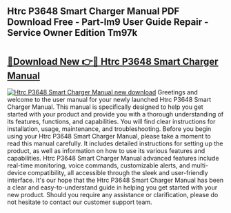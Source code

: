 ## Htrc P3648 Smart Charger Manual PDF Download Free - Part-lm9 User Guide Repair - Service Owner Edition Tm97k

# <h2><a href="http://bc44007.oget.top/?id=Htrc+P3648+Smart+Charger+Manual">🔗Download New 👉🔴 Htrc P3648 Smart Charger Manual</a></h2>

[![Htrc P3648 Smart Charger Manual new download](https://i.imgur.com/5g1atiW.png)](http://bc44007.oget.top/?id=Htrc+P3648+Smart+Charger+Manual)
Greetings and welcome to the user manual for your newly launched Htrc P3648 Smart Charger Manual. This manual is specifically designed to help you get started with your product and provide you with a thorough understanding of its features, functions, and capabilities. You will find clear instructions for installation, usage, maintenance, and troubleshooting. Before you begin using your Htrc P3648 Smart Charger Manual, please take a moment to read this manual carefully. It includes detailed instructions for setting up the product, as well as information on how to use its various features and capabilities. Htrc P3648 Smart Charger Manual advanced features include real-time monitoring, voice commands, customizable alerts, and multi-device compatibility, all accessible through the sleek and user-friendly interface. It's our hope that the Htrc P3648 Smart Charger Manual has been a clear and easy-to-understand guide in helping you get started with your new product. Should you require any assistance or clarification, please do not hesitate to contact our customer support team.
